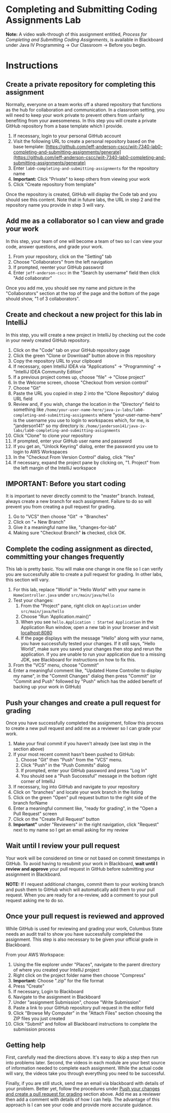 # Completing and Submitting Coding Assignments Lab

**Note:** A video walk-through of this assignment entitled, *Process for Completing and Submitting Coding Assignments*, is available in Blackboard under Java IV Programming -> Our Classroom -> Before you begin.

# Instructions

## Create a private repository for completing this assignment

Normally, everyone on a team works off a shared repository that functions as the hub for collaboration and communication. In a classroom setting, you will need to keep your work private to prevent others from unfairly benefiting from your awesomeness. In this step you will create a private GitHub repository from a base template which I provide.

1. If necessary, login to your personal GitHub account
1. Visit the following URL to create a personal repository based on the base template: [https://github.com/jeff-anderson-cscc/wiit-7340-lab0-completing-and-submitting-assignments/generate](https://github.com/jeff-anderson-cscc/wiit-7340-lab0-completing-and-submitting-assignments/generate) 
1. Enter ``lab0-completing-and-submitting-assignments`` for the repository name
1. **Important:** Click "Private" to keep others from viewing your work
1. Click "Create repository from template"

Once the repository is created, GitHub will display the Code tab and you should see this content. Note that in future labs, the URL in step 2 and the repository name you provide in step 3 will vary.

## Add me as a collaborator so I can view and grade your work

In this step, your team of one will become a team of two so I can view your code, answer questions, and grade your work.

1. From your repository, click on the "Setting" tab
1. Choose "Collaborators" from the left navigation
1. If prompted, reenter your GitHub password
1. Enter ``jeff-anderson-cscc`` in the "Search by username" field then click "Add collaborator"

Once you add me, you should see my name and picture in the "Collaborators" section at the top of the page and the bottom of the page should show, "1 of 3 collaborators".

## Create and checkout a new project for this lab in IntelliJ

In this step, you will create a new project in IntelliJ by checking out the code in your newly created GitHub repository.

1. Click on the "Code" tab on your GitHub repository page
1. Click the green "Clone or Download" button above in this repository
1. Copy the repository URL to your clipboard
1. If necessary, open IntelliJ IDEA via "Applications" -> "Programming" -> "IntelliJ IDEA Community Edition"
1. If a previous project comes up, choose "file" -> "Close project"
1. In the Welcome screen, choose "Checkout from version control"
1. Choose "Git"
1. Paste the URL you copied in step 2 into the "Clone Repository" dialog URL field
1. Review and, if you wish, change the location in the "Directory" field to something like ``/home/your-user-name-here/java-iv-labs/lab0-completing-and-submitting-assignments`` where "your-user-name-here" is the username you use to login to workspaces which, for me, is "janderson141" so my directory is: ``/home/janderson141/java-iv-labs/lab0-completing-and-submitting-assignments``
1. Click "Clone" to clone your repository
1. If prompted, enter your GitHub user name and password
1. If you get an, "Unlock Keyring" dialog, enter the password you use to login to AWS Workspaces
1. In the "Checkout From Version Control" dialog, click "Yes"
1. If necessary, expand the project pane by clicking on, "1. Project" from the left margin of the IntelliJ workspace

## IMPORTANT: Before you start coding

It is important to never directly commit to the "master" branch. Instead, always create a new branch for each assignment. Failure to do so will prevent you from creating a pull request for grading.

1. Go to "VCS" then choose "Git" -> "Branches"
1. Click on "+ New Branch"
1. Give it a meaningful name like, "changes-for-lab"
1. Making sure "Checkout Branch" **is** checked, click OK.

## Complete the coding assignment as directed, committing your changes frequently

This lab is pretty basic. You will make one change in one file so I can verify you are successfully able to create a pull request for grading. In other labs, this section will vary.

1. For this lab, replace "World" in "Hello World" with your name in ``HomeController.java`` under ``src/main/java/hello``
1. Test your changes:
    1. From the "Project" pane, right click on ``Application`` under ``src/main/java/hello`` 
    1. Choose "Run 'Application.main()"
    1. When you see ``hello.Application : Started Application`` in the Application Run window, open a new tab in your browser and visit [localhost:8080](localhost:8080)
    1. If the page displays with the message "Hello" along with your name, you have successfully tested your changes. If it still says, "Hello World", make sure you saved your changes then stop and rerun the application. If you are unable to run your application due to a missing JDK, see Blackboard for instructions on how to fix this. 
1. From the "VCS" menu, choose "Commit"
1. Enter a meaningful comment like, "Updated Home Controller to display my name", in the "Commit Changes" dialog then press "Commit" (or "Commit and Push" followed by "Push" which has the added benefit of backing up your work in GitHub)

## Push your changes and create a pull request for grading

Once you have successfully completed the assignment, follow this process to create a new pull request and add me as a reviewer so I can grade your work.

1. Make your final commit if you haven't already (see last step in the section above)
1. If your most recent commit hasn't been pushed to GitHub:
    1. Choose "Git" then "Push" from the "VCS" menu.
    1. Click "Push" in the "Push Commits" dialog
    1. If prompted, enter your GitHub password and press "Log In"
    1. You should see a "Push Successful" message in the bottom right corner of IntelliJ
1. If necessary, log into GitHub and navigate to your repository
1. Click on "branches" and locate your work branch in the listing
1. Click on the green "Open" pull request button to the right side of the branch forName
1. Enter a meaningful comment like, "ready for grading", in the "Open a Pull Request" screen
1. Click on the "Create Pull Request" button
1. **Important"** under "Reviewers" in the right navigation, click "Request" next to my name so I get an email asking for my review

## Wait until I review your pull request

Your work will be considered on time or not based on commit timestamps in GitHub. To avoid having to resubmit your work in Blackboard, **wait until I review and approve** your pull request in GitHub before submitting your assignment in Blackboard.

**NOTE:** If I request additional changes, commit them to your working branch and push them to GitHub which will automatically add them to your pull request. When you are ready for a re-review, add a comment to your pull request asking me to do so. 

## Once your pull request is reviewed and approved

While GitHub is used for reviewing and grading your work, Columbus State needs an audit trail to show you have successfully completed the assignment. This step is also necessary to be given your official grade in Blackboard. 

From your AWS Workspace:

1. Using the file explorer under "Places", navigate to the parent directory of where you created your IntelliJ project
1. Right click on the project folder name then choose "Compress"
1. **Important:** Choose ".zip" for the file format
1. Press "Create"
1. If necessary, Login to Blackboard
1. Navigate to the assignment in Blackboard
1. Under "assignment Submission", choose "Write Submission"
1. Paste a link to your GitHub repository pull request in the editor field
1. Click "Browse My Computer" in the "Attach Files" section choosing the ZIP files you just created
1. Click "Submit" and follow all Blackboard instructions to complete the submission process

## Getting help

First, carefully read the directions above. It's easy to skip a step then run into problems later. Second, the videos in each module are your best source of information needed to complete each assignment. While the actual code will vary, the videos take you through everything you need to be successful. 

Finally, if you are still stuck, send me an email via blackboard with details of your problem. Better yet, follow the procedures under [Push your changes and create a pull request for grading](#push-your-changes-and-create-a-pull-request-for-grading) section above. Add me as a reviewer then add a comment with details of how I can help. The advantage of this approach is I can see your code and provide more accurate guidance. 
